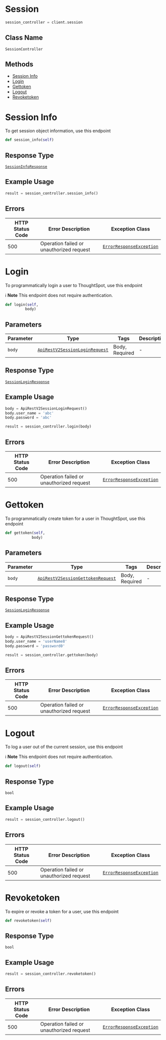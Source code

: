 # Session

```python
session_controller = client.session
```

## Class Name

`SessionController`

## Methods

* [Session Info](/doc/controllers/session.md#session-info)
* [Login](/doc/controllers/session.md#login)
* [Gettoken](/doc/controllers/session.md#gettoken)
* [Logout](/doc/controllers/session.md#logout)
* [Revoketoken](/doc/controllers/session.md#revoketoken)


# Session Info

To get session object information, use this endpoint

```python
def session_info(self)
```

## Response Type

[`SessionInfoResponse`](/doc/models/session-info-response.md)

## Example Usage

```python
result = session_controller.session_info()
```

## Errors

| HTTP Status Code | Error Description | Exception Class |
|  --- | --- | --- |
| 500 | Operation failed or unauthorized request | [`ErrorResponseException`](/doc/models/error-response-exception.md) |


# Login

To programmatically login a user to ThoughtSpot, use this endpoint

:information_source: **Note** This endpoint does not require authentication.

```python
def login(self,
         body)
```

## Parameters

| Parameter | Type | Tags | Description |
|  --- | --- | --- | --- |
| `body` | [`ApiRestV2SessionLoginRequest`](/doc/models/api-rest-v2-session-login-request.md) | Body, Required | - |

## Response Type

[`SessionLoginResponse`](/doc/models/session-login-response.md)

## Example Usage

```python
body = ApiRestV2SessionLoginRequest()
body.user_name = 'abc'
body.password = 'abc'

result = session_controller.login(body)
```

## Errors

| HTTP Status Code | Error Description | Exception Class |
|  --- | --- | --- |
| 500 | Operation failed or unauthorized request | [`ErrorResponseException`](/doc/models/error-response-exception.md) |


# Gettoken

To programmatically create token for a user in ThoughtSpot, use this endpoint

```python
def gettoken(self,
            body)
```

## Parameters

| Parameter | Type | Tags | Description |
|  --- | --- | --- | --- |
| `body` | [`ApiRestV2SessionGettokenRequest`](/doc/models/api-rest-v2-session-gettoken-request.md) | Body, Required | - |

## Response Type

[`SessionLoginResponse`](/doc/models/session-login-response.md)

## Example Usage

```python
body = ApiRestV2SessionGettokenRequest()
body.user_name = 'userName8'
body.password = 'password0'

result = session_controller.gettoken(body)
```

## Errors

| HTTP Status Code | Error Description | Exception Class |
|  --- | --- | --- |
| 500 | Operation failed or unauthorized request | [`ErrorResponseException`](/doc/models/error-response-exception.md) |


# Logout

To log a user out of the current session, use this endpoint

:information_source: **Note** This endpoint does not require authentication.

```python
def logout(self)
```

## Response Type

`bool`

## Example Usage

```python
result = session_controller.logout()
```

## Errors

| HTTP Status Code | Error Description | Exception Class |
|  --- | --- | --- |
| 500 | Operation failed or unauthorized request | [`ErrorResponseException`](/doc/models/error-response-exception.md) |


# Revoketoken

To expire or revoke a token for a user, use this endpoint

```python
def revoketoken(self)
```

## Response Type

`bool`

## Example Usage

```python
result = session_controller.revoketoken()
```

## Errors

| HTTP Status Code | Error Description | Exception Class |
|  --- | --- | --- |
| 500 | Operation failed or unauthorized request | [`ErrorResponseException`](/doc/models/error-response-exception.md) |

